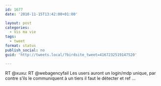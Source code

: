 ```yaml
---
id: 1677
date: '2010-11-15T13:42:00+01:00'

layout: post
categories:
  - Vis ma vie
tags:
  - tweet
format: status
publish_social: no
guid: 'http://tweets.local/?birdsite_tweet=4167232519147520'

---
```


RT @xuxu: RT @webagencyfail Les users auront un login/mdp unique, par contre s’ils le communiquent à un tiers il faut le détecter et ref …